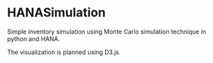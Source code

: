 HANASimulation
==============

Simple inventory simulation using Monte Carlo simulation technique in python and HANA.

The visualization is planned using D3.js.
